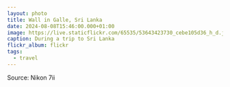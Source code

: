 ```yaml
---
layout: photo
title: Wall in Galle, Sri Lanka
date: 2024-08-08T15:46:00.000+01:00
image: https://live.staticflickr.com/65535/53643423730_cebe105d36_h_d.jpg
caption: During a trip to Sri Lanka
flickr_album: flickr
tags:
  - travel
---
```

Source: Nikon 7ii

